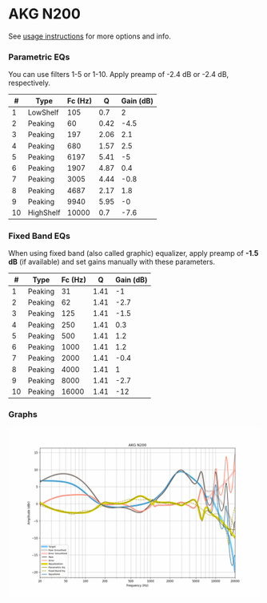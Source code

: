 # AKG N200
See [usage instructions](https://github.com/jaakkopasanen/AutoEq#usage) for more options and info.

### Parametric EQs
You can use filters 1-5 or 1-10. Apply preamp of -2.4 dB or -2.4 dB, respectively.

|   # | Type      |   Fc (Hz) |    Q |   Gain (dB) |
|-----|-----------|-----------|------|-------------|
|   1 | LowShelf  |       105 | 0.7  |         2   |
|   2 | Peaking   |        60 | 0.42 |        -4.5 |
|   3 | Peaking   |       197 | 2.06 |         2.1 |
|   4 | Peaking   |       680 | 1.57 |         2.5 |
|   5 | Peaking   |      6197 | 5.41 |        -5   |
|   6 | Peaking   |      1907 | 4.87 |         0.4 |
|   7 | Peaking   |      3005 | 4.44 |        -0.8 |
|   8 | Peaking   |      4687 | 2.17 |         1.8 |
|   9 | Peaking   |      9940 | 5.95 |        -0   |
|  10 | HighShelf |     10000 | 0.7  |        -7.6 |

### Fixed Band EQs
When using fixed band (also called graphic) equalizer, apply preamp of **-1.5 dB** (if available) and set gains manually with these parameters.

|   # | Type    |   Fc (Hz) |    Q |   Gain (dB) |
|-----|---------|-----------|------|-------------|
|   1 | Peaking |        31 | 1.41 |        -1   |
|   2 | Peaking |        62 | 1.41 |        -2.7 |
|   3 | Peaking |       125 | 1.41 |        -1.5 |
|   4 | Peaking |       250 | 1.41 |         0.3 |
|   5 | Peaking |       500 | 1.41 |         1.2 |
|   6 | Peaking |      1000 | 1.41 |         1.2 |
|   7 | Peaking |      2000 | 1.41 |        -0.4 |
|   8 | Peaking |      4000 | 1.41 |         1   |
|   9 | Peaking |      8000 | 1.41 |        -2.7 |
|  10 | Peaking |     16000 | 1.41 |       -12   |

### Graphs
![](./AKG%20N200.png)
